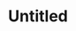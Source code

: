 ---
pid: CH372
title: Untitled
location_transcription: 
zipcode: '19131'
outside_phl: 
neighborhood: Wynnefield
age: '70'
age_range: 70+
instagram: 
image_file_name: CH_372.jpg
proposal_transcription: |-
  statue of a person
  A monument to the Philadelphian born and raised


  //There are so many changes happening in the city//
topic: Figure,Neighborhoods,Philadelphia,Gentrification
topic_summary: 0, 0, 0, 0
type: Sculpture Statue
keywords_other: born and raised, philly born, change, changing city
credit: 
image_labels: 
twitter: 
facebook: 
permalink: "/monuments/ch372/"
layout: item-page
---